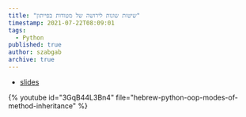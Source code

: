 ```yaml
---
title: "שיטות שונות לירושה של מטודות בפייתון"
timestamp: 2021-07-22T08:09:01
tags:
  - Python
published: true
author: szabgab
archive: true
---
```



* [slides](https://code-maven.com/slides/python-programming/modes-of-method-inheritance)

{% youtube id="3GqB44L3Bn4" file="hebrew-python-oop-modes-of-method-inheritance" %}

